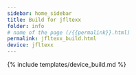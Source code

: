 ```yaml
---
sidebar: home_sidebar
title: Build for jfltexx
folder: info
# name of the page (/{{permalink}}.html)
permalink: jfltexx_build.html
device: jfltexx
---
```

{% include templates/device_build.md %}
